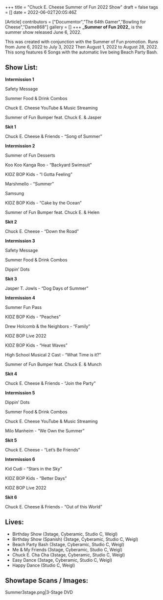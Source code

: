 +++
title = "Chuck E. Cheese Summer of Fun 2022 Show"
draft = false
tags = []
date = 2022-06-02T20:05:46Z

[Article]
contributors = ["Documentor","The 64th Gamer","Bowling for Cheese","Dame868"]
gallery = []
+++
**_Summer of Fun 2022**_ is the summer show released June 6, 2022.

This was created with conjunction with the Summer of Fun promotion. Runs from June 6, 2022 to July 3, 2022 Then August 1, 2022 to August 28, 2022. This song features 6 Songs with the automatic live being Beach Party Bash.

## Show List: ##
**Intermission 1** 

Safety Message

Summer Food & Drink Combos

Chuck E. Cheese YouTube & Music Streaming

Summer of Fun Bumper feat. Chuck E. & Jasper

**Skit 1** 

Chuck E. Cheese & Friends - “Song of Summer”

**Intermission 2**

Summer of Fun Desserts

Koo Koo Kanga Roo - “Backyard Swimsuit”

KIDZ BOP Kids - “I Gotta Feeling”

Marshmello - “Summer”

Samsung

KIDZ BOP Kids - “Cake by the Ocean”

Summer of Fun Bumper feat. Chuck E. & Helen

**Skit 2** 

Chuck E. Cheese - “Down the Road”

**Intermission 3** 

Safety Message

Summer Food & Drink Combos

Dippin’ Dots

**Skit 3** 

Jasper T. Jowls - “Dog Days of Summer”

**Intermission 4** 

Summer Fun Pass

KIDZ BOP Kids - “Peaches”

Drew Holcomb & the Neighbors - “Family”

KIDZ BOP Live 2022

KIDZ BOP Kids - “Heat Waves”

High School Musical 2 Cast - “What Time is it?”

Summer of Fun Bumper feat. Chuck E. & Munch

**Skit 4**

Chuck E. Cheese & Friends - “Join the Party”

**Intermission 5** 

Dippin’ Dots

Summer Food & Drink Combos

Chuck E. Cheese YouTube & Music Streaming

Milo Manheim - “We Own the Summer”

**Skit 5** 

Chuck E. Cheese - “Let’s Be Friends”

**Intermission 6** 

Kid Cudi - “Stars in the Sky”

KIDZ BOP Kids - “Better Days”

KIDZ BOP Live 2022

**Skit 6**

Chuck E. Cheese & Friends - “Out of this World”

## Lives: ##

* Birthday Show (3stage, Cyberamic, Studio C, Weigl)
* Birthday Show (Spanish) (3stage, Cyberamic, Studio C, Weigl)
* Beach Party Bash (3stage, Cyberamic, Studio C, Weigl)
* Me & My Friends (3stage, Cyberamic, Studio C, Weigl)
* Chuck E. Cha Cha (3stage, Cyberamic, Studio C, Weigl)
* Easy Dance (3stage, Cyberamic, Studio C, Weigl)
* Happy Dance (Studio C, Weigl)

## Showtape Scans / Images: ##
<gallery>
Summer3stage.png|3-Stage DVD
</gallery>